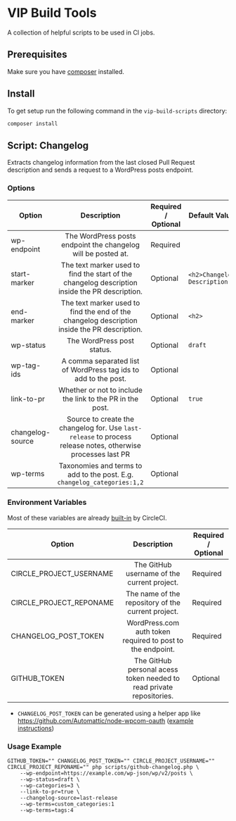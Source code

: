 # VIP Build Tools

A collection of helpful scripts to be used in CI jobs.

## Prerequisites

Make sure you have [composer](https://getcomposer.org/) installed.

## Install

To get setup run the following command in the `vip-build-scripts` directory:

```bash
composer install
```

## Script: Changelog

Extracts changelog information from the last closed Pull Request description and sends a request to a WordPress posts endpoint.

### Options

| Option              | Description                                                                                                  | Required / Optional | Default Value               |
|---------------------|:------------------------------------------------------------------------------------------------------------:|---------------------|-----------------------------|
| wp-endpoint         | The WordPress posts endpoint the changelog will be posted at.                                                | Required            |                             |
| start-marker        | The text marker used to find the start of the changelog description inside the PR description.               | Optional            | `<h2>Changelog Description` |
| end-marker          | The text marker used to find the end of the changelog description inside the PR description.                 | Optional            | `<h2>`                      |
| wp-status           | The WordPress post status.                                                                                   | Optional            | `draft`                     |
| wp-tag-ids          | A comma separated list of WordPress tag ids to add to the post.                                              | Optional            |                             |
| link-to-pr          | Whether or not to include the link to the PR in the post.                                                    | Optional            | `true`                      |
| changelog-source    | Source to create the changelog for. Use `last-release` to process release notes, otherwise processes last PR | Optional            |                             |
| wp-terms    | Taxonomies and terms to add to the post. E.g. `changelog_categories:1,2`  | Optional            |                             |

### Environment Variables

Most of these variables are already [built-in](https://circleci.com/docs/2.0/env-vars/#built-in-environment-variables) by CircleCI.

| Option                  | Description                                                          | Required / Optional |
| ----------------------- |:--------------------------------------------------------------------:|---------------------|
| CIRCLE_PROJECT_USERNAME | The GitHub username of the current project.                          | Required            |
| CIRCLE_PROJECT_REPONAME | The name of the repository of the current project.                   | Required            |
| CHANGELOG_POST_TOKEN    | WordPress.com auth token required to post to the endpoint.           | Required            |
| GITHUB_TOKEN            | The GitHub personal acess token needed to read private repositories. | Optional            |


- `CHANGELOG_POST_TOKEN` can be generated using a helper app like https://github.com/Automattic/node-wpcom-oauth ([example instructions](https://wp.me/p6jPRI-4xy#comment-26288))

### Usage Example

```
GITHUB_TOKEN="" CHANGELOG_POST_TOKEN="" CIRCLE_PROJECT_USERNAME="" CIRCLE_PROJECT_REPONAME="" php scripts/github-changelog.php \
    --wp-endpoint=https://example.com/wp-json/wp/v2/posts \
    --wp-status=draft \
    --wp-categories=3 \
    --link-to-pr=true \
    --changelog-source=last-release
    --wp-terms=custom_categories:1
    --wp-terms=tags:4
```
